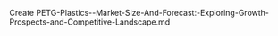 Create PETG-Plastics--Market-Size-And-Forecast:-Exploring-Growth-Prospects-and-Competitive-Landscape.md
